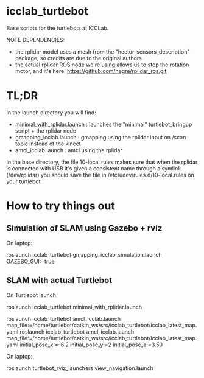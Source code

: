# icclab_turtlebot
Base scripts for the turtlebots at ICCLab.

NOTE DEPENDENCIES: 
- the rplidar model uses a mesh from the "hector_sensors_description" package, so credits are due to the original authors
- the actual rplidar ROS node we're using allows us to stop the rotation motor, and it's here: https://github.com/negre/rplidar_ros.git

# TL;DR

In the launch directory you will find:
- minimal_with_rplidar.launch : launches the "minimal" turtlebot_bringup script + the rplidar node
- gmapping_icclab.launch : gmapping using the rplidar input on /scan topic instead of the kinect
- amcl_icclab.launch : amcl using the rplidar

In the base directory, the file 10-local.rules makes sure that when the rplidar is connected with 
USB it's given a consistent name through a symlink (/dev/rplidar) you should save the file in
/etc/udev/rules.d/10-local.rules on your turtlebot

# How to try things out

## Simulation of SLAM using Gazebo + rviz

On laptop:
  
  roslaunch icclab_turtlebot gmapping_icclab_simulation.launch GAZEBO_GUI:=true

## SLAM with actual Turtlebot

On Turtlebot launch:
  
  roslaunch icclab_turtlebot minimal_with_rplidar.launch
  
  roslaunch icclab_turtlebot amcl_icclab.launch map_file:=/home/turtlebot/catkin_ws/src/icclab_turtlebot/icclab_latest_map.yaml
  roslaunch icclab_turtlebot amcl_icclab.launch map_file:=/home/turtlebot/catkin_ws/src/icclab_turtlebot/icclab_latest_map.yaml initial_pose_x:=-6.2 initial_pose_y:=2 initial_pose_a:=3.50

On laptop:

  roslaunch turtlebot_rviz_launchers view_navigation.launch

